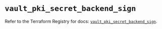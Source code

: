 # `vault_pki_secret_backend_sign`

Refer to the Terraform Registry for docs: [`vault_pki_secret_backend_sign`](https://registry.terraform.io/providers/hashicorp/vault/4.4.0/docs/resources/pki_secret_backend_sign).
